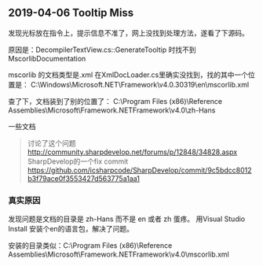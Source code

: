 ## 2019-04-06 Tooltip Miss
发现光标放在指令上，提示信息不准了，网上没找到处理方法，遂看了下源码。

原因是：DecompilerTextView.cs::GenerateTooltip 时找不到 MscorlibDocumentation

mscorlib 的文档类型是.xml 在XmlDocLoader.cs里确实没找到，找的其中一个位置是：
	C:\Windows\Microsoft.NET\Framework\v4.0.30319\en\mscorlib.xml
	
查了下，文档装到了别的位置了：
	C:\Program Files (x86)\Reference Assemblies\Microsoft\Framework\.NETFramework\v4.0\zh-Hans

一些文档
> 讨论了这个问题 http://community.sharpdevelop.net/forums/p/12848/34828.aspx
> SharpDevelop的一个fix commit https://github.com/icsharpcode/SharpDevelop/commit/9c5bdcc8012b3f79ace0f3553427d563775a1aa1

### 真实原因
发现问题是文档的目录是 zh-Hans 而不是 en 或者 zh 蛋疼。
用Visual Studio Install 安装个en的语言包，解决了问题。

安装的目录类似：C:\Program Files (x86)\Reference Assemblies\Microsoft\Framework\.NETFramework\v4.0\mscorlib.xml
